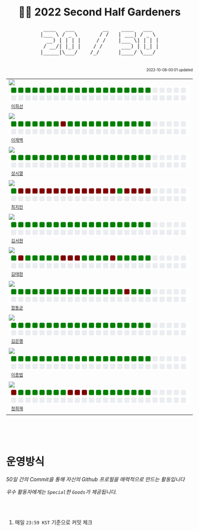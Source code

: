 <h1 align="center"> 🧑‍🌾 2022 Second Half Gardeners </h1>
<!-- 🧑‍ 🌾2022 Second Half Gardeners -->
<!-- Started at 2022.09.19 -->







<!---------------->
<!-- 진척도 영역 -->
<!---------------->

<!-- http://patorjk.com/software/taag/#p=display&f=Ogre&t=X%20%20%20%2F%20%20%2050 -->
<pre align="center">
 ____   ___         __    ____   ___  
|___ \ / _ \       / /   | ___| / _ \ 
  __) | | | |     / /    |___ \| | | |
 / __/| |_| |    / /      ___) | |_| |
|_____|\___/    /_/      |____/ \___/ 
                                      
</pre>


<div align="right">
 <sup><sub>2022-10-08-00:01 updated</sub></sup>
</div>


<!--
  <tr>
    <td align="left"><a href="https://github.com/닉네임"><img src="프로필이미지주소" width="50px;"/></a>&nbsp;&nbsp;<img src="./svg/sunnyinha.svg"><br /><sup>&nbsp;&nbsp;<a href="https://github.com/닉네임">이름이름</a><br /></sup></td>
 </tr>
 -->

<table align="center">
 <tr>
    <td align="left"><a href="https://github.com/sunnyinha"><img src="https://avatars.githubusercontent.com/u/80040296?v=4" width="50px;"/></a>&nbsp;&nbsp;<img src="./svg/sunnyinha.svg"><br /><sup>&nbsp;&nbsp;<a href="https://github.com/sunnyinha">이희선</a><br /></sup></td>
 </tr>
 <tr>
    <td align="left"><a href="https://github.com/ThinkingVincent"><img src="https://avatars.githubusercontent.com/u/103738589?v=4" width="50px;"/></a>&nbsp;&nbsp;<img src="./svg/ThinkingVincent.svg"><br /><sup>&nbsp;&nbsp;<a href="https://github.com/ThinkingVincent">이재백</a><br /></sup></td>
 </tr>
   <tr>
    <td align="left"><a href="https://github.com/sungsiyul"><img src="https://avatars.githubusercontent.com/u/86465983?v=4" width="50px;"/></a>&nbsp;&nbsp;<img src="./svg/sungsiyul.svg"><br /><sup>&nbsp;&nbsp;<a href="https://github.com/sungsiyul">성시열</a><br /></sup></td>
 </tr>
  <tr>
    <td align="left"><a href="https://github.com/Jimin0430"><img src="https://avatars.githubusercontent.com/u/105258203?v=4" width="50px;"/></a>&nbsp;&nbsp;<img src="./svg/Jimin0430.svg"><br /><sup>&nbsp;&nbsp;<a href="https://github.com/Jimin0430">최지민</a><br /></sup></td>
 </tr>
 <tr>
    <td align="left"><a href="https://github.com/deEdenKim"><img src="https://avatars.githubusercontent.com/u/101259627?v=4" width="50px;"/></a>&nbsp;&nbsp;<img src="./svg/deEdenKim.svg"><br /><sup>&nbsp;&nbsp;<a href="https://github.com/deEdenKim">김서현</a><br /></sup></td>
 </tr>
 <tr>
    <td align="left"><a href="https://github.com/hamzzi0097"><img src="https://avatars.githubusercontent.com/u/81970551?v=4" width="50px;"/></a>&nbsp;&nbsp;<img src="./svg/hamzzi0097.svg"><br /><sup>&nbsp;&nbsp;<a href="https://github.com/hamzzi0097">김태현</a><br /></sup></td>
 </tr>
 <tr>
    <td align="left"><a href="https://github.com/Hameast"><img src="https://avatars.githubusercontent.com/u/80018275?v=4" width="50px;"/></a>&nbsp;&nbsp;<img src="./svg/Hameast.svg"><br /><sup>&nbsp;&nbsp;<a href="https://github.com/Hameast">함동균</a><br /></sup></td>
 </tr>
 <tr>
    <td align="left"><a href="https://github.com/kimbank"><img src="https://avatars.githubusercontent.com/u/87305109?v=4" width="50px;"/></a>&nbsp;&nbsp;<img src="./svg/kimbank.svg"><br /><sup>&nbsp;&nbsp;<a href="https://github.com/kimbank">김은행</a><br /></sup></td>
 </tr>
 <tr>
    <td align="left"><a href="https://github.com/bub3690"><img src="https://avatars.githubusercontent.com/u/30468434?v=4" width="50px;"/></a>&nbsp;&nbsp;<img src="./svg/bub3690.svg"><br /><sup>&nbsp;&nbsp;<a href="https://github.com/bub3690">이종법</a><br /></sup></td>
 </tr>
 <tr>
    <td align="left"><a href="https://github.com/heejaedev"><img src="https://avatars.githubusercontent.com/u/47102119?v=4" width="50px;"/></a>&nbsp;&nbsp;<img src="./svg/heejaedev.svg"><br /><sup>&nbsp;&nbsp;<a href="https://github.com/bub3690">정희재</a><br /></sup></td>
 </tr>
</table>

<br /><br /><br />







<!------------------>
<!-- 운영방식 영역 -->
<!------------------>

# 운영방식

_50일 간의 Commit을 통해 자신의 Github 프로필을 매력적으로 만드는 활동입니다_

_우수 활동자에게는 `Special`한 `Goods`가 제공됩니다._

<br /><br />

1. 매일 `23:59 KST` 기준으로 커밋 체크

















<!-- ![Metrics](https://metrics.lecoq.io/kimbank?template=classic&base.activity=0&base.community=0&base.repositories=0&base.metadata=0&isocalendar=1&lines=1&isocalendar.duration=half-year&config.timezone=Asia%2FSeoul) -->
<!-- 참고 : https://metrics.lecoq.io/ -->
